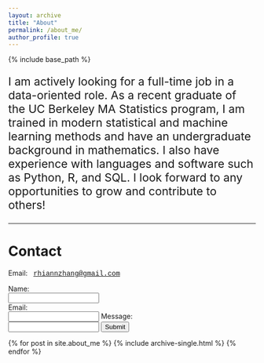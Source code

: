 ```yaml
---
layout: archive
title: "About"
permalink: /about_me/
author_profile: true
---
```


{% include base_path %}

<p style="font-size: 23px">
  I am actively looking for a full-time job in a data-oriented role. As a recent graduate of the UC Berkeley MA Statistics program, I am trained in modern statistical and machine learning methods and have an undergraduate background in mathematics. I also have experience with languages and software such as Python, R, and SQL. I look forward to any opportunities to grow and contribute to others! 
</p>

<hr/>

# Contact

Email: &nbsp; <span style = "font-family:'Courier New',monospace;">rhiannzhang@gmail.com</span>

<form name="gform" id="gform" enctype="text/plain" action="https://docs.google.com/forms/d/e/1FAIpQLSf2rcIOe5JCeeVmf0dyA5T5paxStMnz-KR8zEhDdn7kQveIUA/formResponse?usp=pp_url" target="hidden_iframe" onsubmit="submitted=true;">
  Name:<br>
  <input type="text" name="entry.1617483516" id="entry.1617483516"><br>
  Email:<br>
  <input type="text" name="entry.1417233657" id="entry.1417233657">
  Message:<br>
  <input type="text" name="entry.1487389352" id="entry.1487389352">
  <input type="submit" value="Submit">
  <script src="assets/js/jquery.min.js"></script>
  <script type="text/javascript">var submitted=false;</script>
  <script type="text/javascript">
  $('#gform').on('submit', function(e) {
    $('#gform *').fadeOut(2000);
    $('#gform').prepend('Your submission has been processed...');
    });
  </script>
</form> 

<iframe name="hidden_iframe" id="hidden_iframe" style="display:none;" onload="if(submitted) {}"></iframe>



{% for post in site.about_me %}
  {% include archive-single.html %}
{% endfor %}
